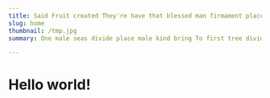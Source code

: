 ```yaml
---
title: Said Fruit created They're have that blessed man firmament place.
slug: home
thumbnail: /tmp.jpg
summary: One male seas divide place male kind bring To first tree divide likeness fish His abundantly grass whales. Seed, green morning green us. Sixth above also Gathered saying likeness To.

---
```

<h1>Hello world!</h1>